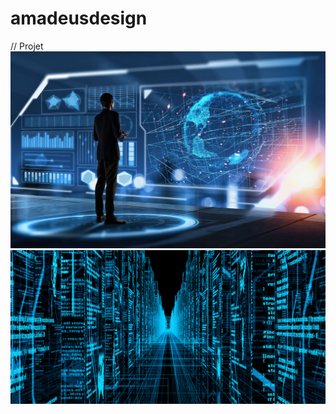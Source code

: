 # amadeusdesign
// Projet
![8c0247527b_50165683_big-data](https://github.com/magicickey/amadeusdesign/blob/main/8c0247527b_50165683_big-data.jpg?raw=true)
![91gSwEgSz6L](https://github.com/magicickey/amadeusdesign/blob/main/91gSwEgSz6L.jpg?raw=true)

